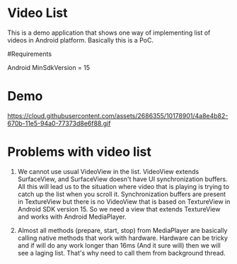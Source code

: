 # Video List 
This is a demo application that shows one way of implementing list of videos in Android platform.
Basically this is a PoC.

#Requirements

Android MinSdkVersion = 15

# Demo
https://cloud.githubusercontent.com/assets/2686355/10178901/4a8e4b82-670b-11e5-94a0-77373d8e6f88.gif

# Problems with video list
1. We cannot use usual VideoView in the list. VideoView extends SurfaceView, and SurfaceView doesn't have UI synchronization buffers. All this will lead us to the situation where video that is playing is trying to catch up the list when you scroll it. Synchronization buffers are present in TextureView but there is no VideoView that is based on TextureView in Android SDK version 15. So we need a view that extends TextureView and works with Android MediaPlayer.

2. Almost all methods (prepare, start, stop) from MediaPlayer are basically calling native methods that work with hardware. Hardware can be tricky and if will do any work longer than 16ms (And it sure will) then we will see a laging list. That's why need to call them from background thread.
